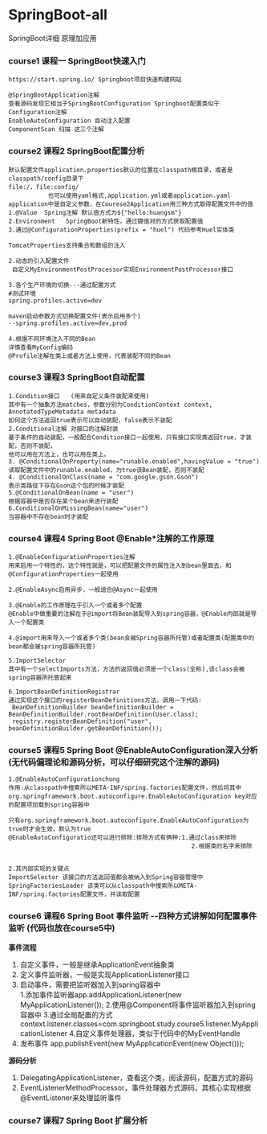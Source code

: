 # SpringBoot-all
SpringBoot详细 原理加应用
### course1  课程一 SpringBoot快速入门
    https://start.spring.io/ Springboot项目快速构建网站
    
    @SpringBootApplication注解
    查看源码发现它相当于SpringBootConfiguration Springboot配置类似于Configuration注解
    EnableAutoConfiguration 自动注入配置
    ComponentScan 扫描 这三个注解
    
### course2 课程2  SpringBoot配置分析    
    默认配置文件application.properties默认的位置在classpath根目录，或者是classpath/config目录下
    file:/，file:config/
               也可以使用yaml格式,application.yml或者application.yaml
    application中是自定义参数，在Courese2Application用三种方式取得配置文件中的值
    1.@Value  Spring注解 默认值方式为${"hello:huangsm"}
    2.Environment   SpringBoot新特性，通过键值对的方式获取配置值      
    3.通过@ConfigurationProperties(prefix = "huel") 代码参考Huel实体类
    
    TomcatProperties支持集合和数组的注入
    
    2.动态的引入配置文件
     自定义MyEnvironmentPostProcessor实现EnvironmentPostProcessor接口
     
    3.各个生产环境的切换---通过配置方式
    #测试环境
    spring.profiles.active=dev
    
    maven启动参数方式切换配置文件(表示启用多个)
    --spring.profiles.active=dev,prod

    4.根据不同环境注入不同的Bean 
    详情查看MyConfig编码
    @Profile注解在类上或者方法上使用，代表装配不同的Bean
     
    
###  course3 课程3  SpringBoot自动配置

    1.Condition接口   (用来自定义条件装配来使用)
    其中有一个抽象方法matches，参数分别为ConditionContext context, AnnotatedTypeMetadata metadata
    如何这个方法返回true表示可以自动装配，false表示不装配
    2.Conditional注解 对接口的注解封装
    基于条件的自动装配，一般配合Condition接口一起使用，只有接口实现类返回true，才装配，否则不装配，
    他可以用在方法上，也可以用在类上。    
    3. @ConditionalOnProperty(name="runable.enabled",havingValue = "true")
    读取配置文件中的runable.enabled，为true该Bean装配，否则不装配
    4. @ConditionalOnClass(name = "com.google.gson.Gson")
    表示类路径下存在Gson这个包的时候才装配
    5.@ConditionalOnBean(name = "user")
    根据容器中是否存在某个bean来进行装配
    6.ConditionalOnMissingBean(name="user")
    当容器中不存在bean时才装配

###  course4 课程4  Spring Boot @Enable*注解的工作原理
    1.@EnableConfigurationProperties注解
    用来启用一个特性的，这个特性就是，可以把配置文件的属性注入到bean里面去，和@ConfigurationProperties一起使用
    
    2.@EnableAsync启用异步，一般适合@Async一起使用
    
    3.@Enable的工作原理在于引入一个或者多个配置
    @Enable中做重要的注解在于@import将Bean装配导入到spring容器，@Enable内部就是导入一个配置类
    
    4.@import用来导入一个或者多个类(bean会被Spring容器所托管)或者配置类(配置类中的bean都会被spring容器所托管)
    
    5.ImportSelector
    其中有一个selectImports方法，方法的返回值必须是一个class(全称),该class会被spring容器所托管起来
    
    6.ImportBeanDefinitionRegistrar
    通过实现这个接口的registerBeanDefinitions方法，调用一下代码:
     BeanDefinitionBuilder beanDefinitionBuilder = BeanDefinitionBuilder.rootBeanDefinition(User.class);
     registry.registerBeanDefinition("user", beanDefinitionBuilder.getBeanDefinition());
     
###  course5 课程5 Spring Boot @EnableAutoConfiguration深入分析(无代码偏理论和源码分析，可以仔细研究这个注解的源码)
    1.@EnableAutoConfigurationchong
    作用:从classpath中搜索所以META-INF/spring.factories配置文件，然后将其中
    org.springframework.boot.autoconfigure.EnableAutoConfiguration key对应的配置项加载到spring容器中
    
    只有org.springframework.boot.autoconfigure.EnableAutoConfiguration为true时才会生效，默认为true
    @EnableAutoConfiguratio还可以进行排除:排除方式有俩种:1.通过class来排除
                                                       2.根据类的名字来排除
    
    
    2.其内部实现的关键点
    ImportSelector 该接口的方法返回值都会被纳入到Spring容器管理中
    SpringFactoriesLoader 该类可以从classpath中搜索所以META-INF/spring.factories配置文件，并读取配置
  
### course6 课程6 Spring Boot 事件监听 --四种方式讲解如何配置事件监听  (代码也放在course5中)
**事件流程**
1. 自定义事件，一般是继承ApplicationEvent抽象类
2. 定义事件监听器，一般是实现ApplicationListener接口   
3. 启动事件，需要把监听器加入到spring容器中   
                    1.添加事件监听器app.addApplicationListener(new MyApplicationListener());
                    2.使用@Component将事件监听器加入到spring容器中
                    3.通过全局配置的方式context.listener.classes=com.springboot.study.course5.listener.MyApplicationListener
                    4.自定义事件处理器，类似于代码中的MyEventHandle
4. 发布事件     app.publishEvent(new MyApplicationEvent(new Object()));

**源码分析**
1. DelegatingApplicationListener，查看这个类，阅读源码，配置方式的源码
2. EventListenerMethodProcessor，事件处理器方式源码，其核心实现根据@EventListener来处理监听事件

### course7 课程7 Spring Boot 扩展分析